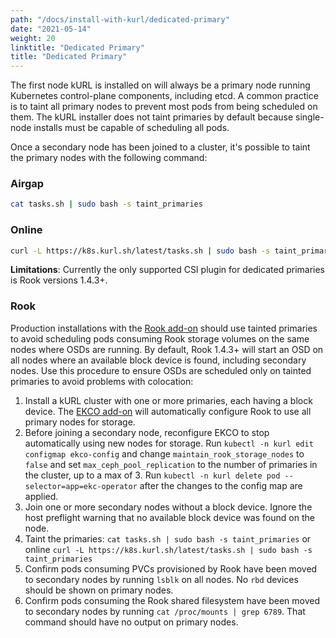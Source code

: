 ```yaml
---
path: "/docs/install-with-kurl/dedicated-primary"
date: "2021-05-14"
weight: 20
linktitle: "Dedicated Primary"
title: "Dedicated Primary"
---
```


The first node kURL is installed on will always be a primary node running Kubernetes control-plane components, including etcd.
A common practice is to taint all primary nodes to prevent most pods from being scheduled on them.
The kURL installer does not taint primaries by default because single-node installs must be capable of scheduling all pods.

Once a secondary node has been joined to a cluster, it's possible to taint the primary nodes with the following command:

### Airgap

```bash
cat tasks.sh | sudo bash -s taint_primaries
```

### Online

```bash
curl -L https://k8s.kurl.sh/latest/tasks.sh | sudo bash -s taint_primaries
```

**Limitations**: Currently the only supported CSI plugin for dedicated primaries is Rook versions 1.4.3+.

### Rook

Production installations with the [Rook add-on](/docs/add-ons/rook) should use tainted primaries to avoid scheduling pods consuming Rook storage volumes on the same nodes where OSDs are running.
By default, Rook 1.4.3+ will start an OSD on all nodes where an available block device is found, including secondary nodes.
Use this procedure to ensure OSDs are scheduled only on tainted primaries to avoid problems with colocation:

1. Install a kURL cluster with one or more primaries, each having a block device. The [EKCO add-on](/docs/add-ons/ekco) will automatically configure Rook to use all primary nodes for storage.
2. Before joining a secondary node, reconfigure EKCO to stop automatically using new nodes for storage. Run `kubectl -n kurl edit configmap ekco-config` and change `maintain_rook_storage_nodes` to `false` and set `max_ceph_pool_replication` to the number of primaries in the cluster, up to a max of 3. Run `kubectl -n kurl delete pod --selector=app=ekc-operator` after the changes to the config map are applied.
3. Join one or more secondary nodes without a block device. Ignore the host preflight warning that no available block device was found on the node.
4. Taint the primaries: `cat tasks.sh | sudo bash -s taint_primaries` or online `curl -L https://k8s.kurl.sh/latest/tasks.sh | sudo bash -s taint_primaries`
5. Confirm pods consuming PVCs provisioned by Rook have been moved to secondary nodes by running `lsblk` on all nodes. No `rbd` devices should be shown on primary nodes.
6. Confirm pods consuming the Rook shared filesystem have been moved to secondary nodes by running `cat /proc/mounts | grep 6789`. That command should have no output on primary nodes.
